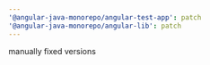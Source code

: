 ```yaml
---
'@angular-java-monorepo/angular-test-app': patch
'@angular-java-monorepo/angular-lib': patch
---
```


manually fixed versions
